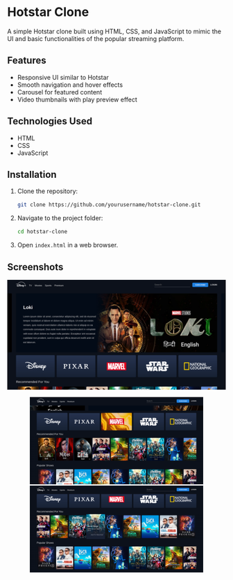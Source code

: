 # Hotstar Clone

A simple Hotstar clone built using HTML, CSS, and JavaScript to mimic the UI and basic functionalities of the popular streaming platform.

## Features
- Responsive UI similar to Hotstar
- Smooth navigation and hover effects
- Carousel for featured content
- Video thumbnails with play preview effect

## Technologies Used
- HTML
- CSS
- JavaScript

## Installation
1. Clone the repository:
   ```sh
   git clone https://github.com/yourusername/hotstar-clone.git
   ```
2. Navigate to the project folder:
   ```sh
   cd hotstar-clone
   ```
3. Open `index.html` in a web browser.

## Screenshots
<p align="center">
  <img src="screenshots/hotstar-clone-1.png" width="600">
</p>

<p align="center">
  <img src="screenshots/hotstar-clone-2.png" width="400">  
  <img src="screenshots/hotstar-clone-3.png" width="400">
</p>
